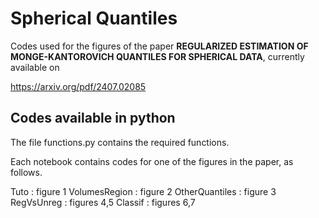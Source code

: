 # Spherical Quantiles
Codes used for the figures of the paper **REGULARIZED ESTIMATION OF MONGE-KANTOROVICH QUANTILES
FOR SPHERICAL DATA**, currently available on  

https://arxiv.org/pdf/2407.02085


## Codes available in python

The file functions.py contains the required functions.

Each notebook contains codes for one of the figures in the paper, as follows. 

Tuto : figure 1 
VolumesRegion : figure 2 
OtherQuantiles : figure 3 
RegVsUnreg : figures 4,5
Classif : figures 6,7


